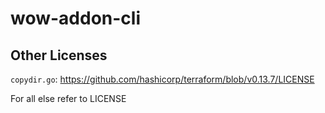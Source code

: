 # wow-addon-cli

## Other Licenses

`copydir.go`: https://github.com/hashicorp/terraform/blob/v0.13.7/LICENSE

For all else refer to LICENSE
